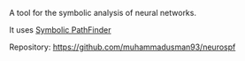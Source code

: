 A tool for the symbolic analysis of neural networks.

It uses [Symbolic PathFinder](Symbolic%20PathFinder)

Repository: https://github.com/muhammadusman93/neurospf